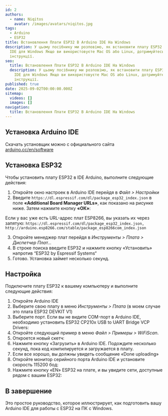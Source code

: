 ```yaml
---
id: 2
authors:
  - name: Niqitos
    avatar: /images/avatars/niqitos.jpg
tags:
  - Arduino
  - ESP32
title: Встановлення Плати ESP32 В Arduino IDE На Windows
description: У цьому посібнику ми розповімо, як встановити плату ESP32 в Arduino
  IDE для Windows Якщо ви використовуєте Mac OS або Linux, дотримуйтесь цього
  інструкції.
seo:
  title: Встановлення Плати ESP32 В Arduino IDE На Windows
  description: У цьому посібнику ми розповімо, як встановити плату ESP32 в Arduino
    IDE для Windows Якщо ви використовуєте Mac OS або Linux, дотримуйтесь цього
    інструкції.
published: true
date: 2025-09-02T00:00:00.000Z
sitemap:
  videos: []
  images: []
navigation:
  title: Встановлення Плати ESP32 В Arduino IDE На Windows
---
```


## Установка Arduino IDE

Скачать установщик можно с официального сайта [arduino.cc/en/software](https://www.arduino.cc/en/software)

## Установка ESP32 

Чтобы установить плату ESP32 в IDE Arduino, выполните следующие действия:

1. Откройте окно настроек в Arduino IDE перейдя в *Файл > Настройки*
2. Введите `https://dl.espressif.com/dl/package_esp32_index.json` в поле **«Additional Board Manager URLs»**, как показано на рисунке ниже. Затем нажмите кнопку **«ОК»**:

Если у вас уже есть URL-адрес плат ESP8266, вы указать их через запятую: `https://dl.espressif.com/dl/package_esp32_index.json, http://arduino.esp8266.com/stable/package_esp8266com_index.json`

3. Откройте менеджер плат перейдя в *Инструменты > Плата > Диспетчер Плат…*
4. В строке поиска введите ESP32 и нажмите кнопку «Установить» напротив “ESP32 by Espressif Systems“
5. Готово. Установка займет несколько секунд.

## Настройка

Подключите плату ESP32 к вашему компьютеру и выполните следующие действия:

1. Откройте Arduino IDE
2. Выберите свою плату в меню *Инструменты > Плата* (в моем случае это плата ESP32 DEVKIT V1)
3. Выберите порт. Если вы не видите COM-порт в Arduino IDE, необходимо установить ESP32 CP210x USB to UART Bridge VCP Drivers:
4. Откройте следующий пример в меню *Файл > Примеры > WiFiScan*.
5. Откроется новый скетч:
6. Нажмите кнопку «Загрузить» в Arduino IDE. Подождите несколько секунд, пока код компилируется и загружается в плату.
7. Если все хорошо, вы должны увидеть сообщение «Done uploading»
8. Откройте монитор серийного порта Arduino IDE и установите скорость 115200 бод: 
9. Нажмите кнопку «EN» ESP32 на плате, и вы увидите сети, доступные рядом с вашим ESP32:

## В завершение

Это простое руководство, которое иллюстрирует, как подготовить вашу Arduino IDE для работы с ESP32 на ПК с Windows.

